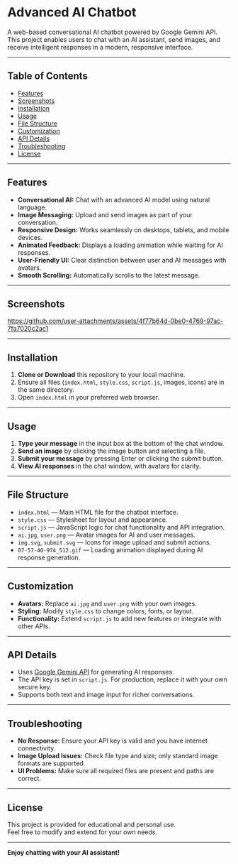 # Advanced AI Chatbot

A web-based conversational AI chatbot powered by Google Gemini API. This project enables users to chat with an AI assistant, send images, and receive intelligent responses in a modern, responsive interface.

---

## Table of Contents

- [Features](#features)
- [Screenshots](#screenshots)
- [Installation](#installation)
- [Usage](#usage)
- [File Structure](#file-structure)
- [Customization](#customization)
- [API Details](#api-details)
- [Troubleshooting](#troubleshooting)
- [License](#license)

---

## Features

- **Conversational AI:** Chat with an advanced AI model using natural language.
- **Image Messaging:** Upload and send images as part of your conversation.
- **Responsive Design:** Works seamlessly on desktops, tablets, and mobile devices.
- **Animated Feedback:** Displays a loading animation while waiting for AI responses.
- **User-Friendly UI:** Clear distinction between user and AI messages with avatars.
- **Smooth Scrolling:** Automatically scrolls to the latest message.

---

## Screenshots



https://github.com/user-attachments/assets/4f77b64d-0be0-4769-97ac-7fa7020c2ac1



---

## Installation

1. **Clone or Download** this repository to your local machine.
2. Ensure all files (`index.html`, `style.css`, `script.js`, images, icons) are in the same directory.
3. Open `index.html` in your preferred web browser.

---

## Usage

1. **Type your message** in the input box at the bottom of the chat window.
2. **Send an image** by clicking the image button and selecting a file.
3. **Submit your message** by pressing Enter or clicking the submit button.
4. **View AI responses** in the chat window, with avatars for clarity.

---

## File Structure

- `index.html` — Main HTML file for the chatbot interface.
- `style.css` — Stylesheet for layout and appearance.
- `script.js` — JavaScript logic for chat functionality and API integration.
- `ai.jpg`, `user.png` — Avatar images for AI and user messages.
- `img.svg`, `submit.svg` — Icons for image upload and submit actions.
- `07-57-40-974_512.gif` — Loading animation displayed during AI response generation.

---

## Customization

- **Avatars:** Replace `ai.jpg` and `user.png` with your own images.
- **Styling:** Modify `style.css` to change colors, fonts, or layout.
- **Functionality:** Extend `script.js` to add new features or integrate with other APIs.

---

## API Details

- Uses [Google Gemini API](https://ai.google.dev/) for generating AI responses.
- The API key is set in `script.js`. For production, replace it with your own secure key.
- Supports both text and image input for richer conversations.

---

## Troubleshooting

- **No Response:** Ensure your API key is valid and you have internet connectivity.
- **Image Upload Issues:** Check file type and size; only standard image formats are supported.
- **UI Problems:** Make sure all required files are present and paths are correct.

---

## License

This project is provided for educational and personal use.  
Feel free to modify and extend for your own needs.

---


**Enjoy chatting with your AI assistant!**
